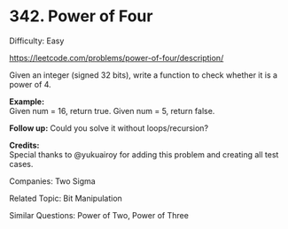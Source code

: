 # 342. Power of Four

Difficulty: Easy

https://leetcode.com/problems/power-of-four/description/

Given an integer (signed 32 bits), write a function to check whether it is a power of 4.

**Example:**  
Given num = 16, return true. Given num = 5, return false.

**Follow up:** Could you solve it without loops/recursion?

**Credits:**  
Special thanks to @yukuairoy for adding this problem and creating all test cases.

Companies: Two Sigma

Related Topic: Bit Manipulation

Similar Questions: Power of Two, Power of Three
